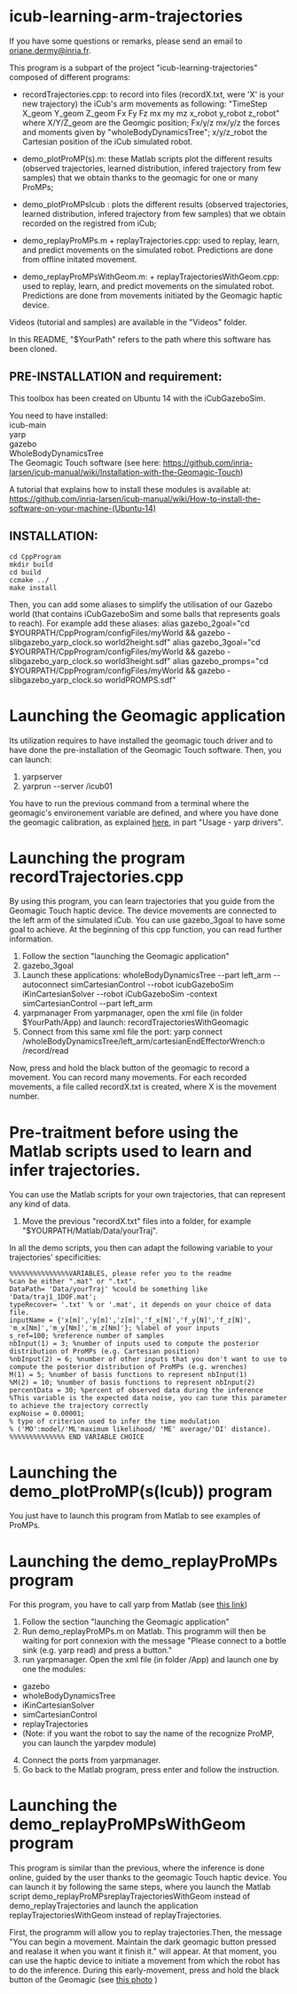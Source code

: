 # icub-learning-arm-trajectories

If you have some questions or remarks, please send an email to oriane.dermy@inria.fr. 

This program is a subpart of the project "icub-learning-trajectories" composed of different programs:

- recordTrajectories.cpp: to record into files (recordX.txt, were 'X' is your new trajectory) the iCub's arm movements as following:
"TimeStep X_geom Y_geom Z_geom Fx Fy Fz mx my mz x_robot y_robot z_robot" where X/Y/Z_geom are the Geomgic position; Fx/y/z mx/y/z the forces and moments given by "wholeBodyDynamicsTree"; x/y/z_robot the Cartesian position of the iCub simulated robot.

- demo_plotProMP(s).m: these Matlab scripts plot the different results (observed trajectories, learned distribution, infered trajectory from few samples) that we obtain thanks to the geomagic for one or many ProMPs;

- demo_plotProMPsIcub : plots the different results (observed trajectories, learned distribution, infered trajectory from few samples) that we obtain recorded on the registred from iCub;

- demo_replayProMPs.m + replayTrajectories.cpp: used to replay, learn, and predict movements on the simulated robot. Predictions are done from offline initated movement.

- demo_replayProMPsWithGeom.m: + replayTrajectoriesWithGeom.cpp: used to replay, learn, and predict movements on the simulated robot. Predictions are done from movements initiated by the Geomagic haptic device.

Videos (tutorial and samples) are available in the "Videos" folder.

In this README, "$YourPath" refers to the path where this software has been cloned.

## PRE-INSTALLATION and requirement:

This toolbox has been created on Ubuntu 14 with the iCubGazeboSim.  

You need to have installed:  
icub-main  
yarp  
gazebo  
WholeBodyDynamicsTree  
The Geomagic Touch software (see here: https://github.com/inria-larsen/icub-manual/wiki/Installation-with-the-Geomagic-Touch)

A tutorial that explains how to install these modules is available at: https://github.com/inria-larsen/icub-manual/wiki/How-to-install-the-software-on-your-machine-(Ubuntu-14)


## INSTALLATION:
`cd CppProgram`   
`mkdir build`   
`cd build`   
`ccmake ../`   
`make install`   

Then, you can add some aliases to simplify the utilisation of our Gazebo world (that contains iCubGazeboSim and some balls that represents goals to reach). For example add these aliases:
alias gazebo_2goal="cd $YOURPATH/CppProgram/configFiles/myWorld && gazebo -slibgazebo_yarp_clock.so world2height.sdf"
alias gazebo_3goal="cd $YOURPATH/CppProgram/configFiles/myWorld && gazebo -slibgazebo_yarp_clock.so world3height.sdf"
alias gazebo_promps="cd $YOURPATH/CppProgram/configFiles/myWorld && gazebo -slibgazebo_yarp_clock.so worldPROMPS.sdf"


# Launching the Geomagic application

Its utilization requires to have installed the geomagic touch driver and to have done the pre-installation of the Geomagic Touch software. Then, you can launch:
1. yarpserver
2. yarprun --server /icub01

You have to run the previous command from a terminal where the geomagic's environement variable are defined, and  where you have done the geomagic calibration, as explained [here](https://github.com/inria-larsen/icub-manual/wiki/Installation-with-the-Geomagic-Touch), in part  "Usage - yarp drivers".

# Launching the program recordTrajectories.cpp

By using this program, you can learn trajectories that you guide from the Geomagic Touch haptic device. The device movements are connected to the left arm of the simulated iCub. You can use gazebo_3goal to have some goal to achieve.
At the beginning of this cpp function, you can read further information.

1. Follow the section "launching the Geomagic application"
2. gazebo_3goal
3. Launch these applications:
wholeBodyDynamicsTree --part left_arm --autoconnect
simCartesianControl --robot icubGazeboSim
iKinCartesianSolver --robot iCubGazeboSim -context simCartesianControl --part left_arm
3. yarpmanager
From yarpmanager, open the xml file (in folder $YourPath/App) and launch:
recordTrajectoriesWithGeomagic
4. Connect from this same xml file the port:
yarp connect /wholeBodyDynamicsTree/left_arm/cartesianEndEffectorWrench:o /record/read

Now, press and hold the black button of the geomagic to record a movement. You can record many movements. For each recorded movements, a file called recordX.txt is created, where X is the movement number.

# Pre-traitment before using the Matlab scripts used to learn and infer trajectories.
You can use the Matlab scripts for your own trajectories, that can represent any kind of data.

1. Move the previous "recordX.txt" files into a folder, for example "$YOURPATH/Matlab/Data/yourTraj".

In all the demo scripts, you then can adapt the following variable to your trajectories' specificities:
```
%%%%%%%%%%%%%%%VARIABLES, please refer you to the readme
%can be either ".mat" or ".txt".
DataPath= 'Data/yourTraj' %could be something like 'Data/traj1_1DOF.mat';
typeRecover= '.txt' % or '.mat', it depends on your choice of data file.
inputName = {'x[m]','y[m]','z[m]','f_x[N]','f_y[N]','f_z[N]', 'm_x[Nm]','m_y[Nm]','m_z[Nm]'}; %label of your inputs
s_ref=100; %reference number of samples
nbInput(1) = 3; %number of inputs used to compute the posterior distribution of ProMPs (e.g. Cartesian position)
%nbInput(2) = 6; %number of other inputs that you don't want to use to compute the posterior distribution of ProMPs (e.g. wrenches)
M(1) = 5; %number of basis functions to represent nbInput(1)
%M(2) = 10; %number of basis functions to represent nbInput(2)
percentData = 30; %percent of observed data during the inference
%This variable is the expected data noise, you can tune this parameter to achieve the trajectory correctly
expNoise = 0.00001;
% type of criterion used to infer the time modulation
% ('MO':model/'ML'maximum likelihood/ 'ME' average/'DI' distance).
%%%%%%%%%%%%%% END VARIABLE CHOICE
```

# Launching the demo_plotProMP(s(Icub)) program
You just have to launch this program from Matlab to see examples of ProMPs.

# Launching the demo_replayProMPs program

For this program, you have to call yarp from Matlab (see [this link](http://wiki.icub.org/wiki/Calling_yarp_from_Matlab))
1. Follow the section "launching the Geomagic application"
2. Run demo_replayProMPs.m on Matlab.
This programm will then be waiting for port connexion with the message "Please connect to a bottle sink (e.g. yarp read) and press a button."
3. run yarpmanager. Open the xml file (in folder /App) and launch one by one the modules:
- gazebo
- wholeBodyDynamicsTree
- iKinCartesianSolver 
- simCartesianControl 
- replayTrajectories
- (Note: if you want the robot to say the name of the recognize ProMP, you can launch the yarpdev module)
4. Connect the ports from yarpmanager.
5. Go back to the Matlab program, press enter and follow the instruction.

# Launching the demo_replayProMPsWithGeom program

This program is similar than the previous, where the inference is done online, guided by the user thanks to the geomagic Touch haptic device. 
You can launch it by following the same steps, where you launch the Matlab script demo_replayProMPsreplayTrajectoriesWithGeom instead of demo_replayTrajectories and launch the application replayTrajectoriesWithGeom instead of replayTrajectories.

First, the programm will allow you to replay trajectories.Then, the message "You can begin a movement. Maintain the dark geomagic button pressed and realase it when you want it finish it." will appear. At that moment, you can use the haptic device to initiate a movement from which the robot has to do the inference. During this early-movement, press and hold the black button of the Geomagic (see [this photo](https://drive.google.com/file/d/0B9sXstBzNOiudG45czhvV2VkVWc/view?usp=sharing) )
